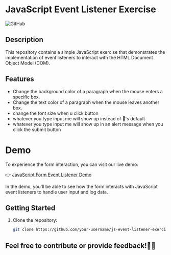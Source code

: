 # JavaScript Event Listener Exercise

![GitHub](https://github.com/hasnahadd/SimpleAssignments-EventListener/tree/main)

## Description

This repository contains a simple JavaScript exercise that demonstrates the implementation of event listeners to interact with the HTML Document Object Model (DOM).
## Features

- Change the background color of a paragraph when the mouse enters a specific box.
- Change the text color of a paragraph when the mouse leaves another box.
- change the font size when u click button 
- whatever you type input me will show up instead of 👀's default
- whatever you type input me will show up in an alert message when you click the submit button
# Demo

To experience the form interaction, you can visit our live demo:

👉 [JavaScript Form Event Listener Demo](https://hasnahadd.github.io/SimpleAssignments-EventListener/)

In the demo, you'll be able to see how the form interacts with JavaScript event listeners to handle user input and log data.

## Getting Started

1. Clone the repository:

   ```bash
   git clone https://github.com/your-username/js-event-listener-exercise.git
## Feel free to contribute or provide feedback!🎉🎊

